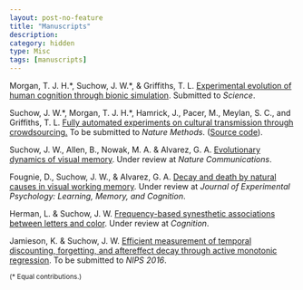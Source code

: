 ```yaml
---
layout: post-no-feature
title: "Manuscripts"
description:
category: hidden
type: Misc
tags: [manuscripts]
---
```


Morgan, T. J. H.\*, Suchow, J. W.\*, & Griffiths, T. L. [Experimental evolution of human cognition through bionic simulation]({{site.url}}/assets/docs/morgan2016seb.pdf). Submitted to *Science*.

Suchow, J. W.\*, Morgan, T. J. H.\*, Hamrick, J., Pacer, M., Meylan, S. C., and Griffiths, T. L. [Fully automated experiments on cultural transmission through crowdsourcing.]({{site.url}}/assets/docs/suchow2016wallace0.4.pdf) To be submitted to *Nature Methods*. ([Source code](http://github.com/suchow/Wallace)).

Suchow, J. W., Allen, B., Nowak, M. A. & Alvarez, G. A. [Evolutionary dynamics of visual memory]({{site.url}}/assets/docs/suchow2015memorydynamics28.pdf). Under review at *Nature Communications*.

Fougnie, D., Suchow, J. W., & Alvarez, G. A. [Decay and death by natural causes in visual working memory]({{site.url}}/assets/docs/fougnie2016decay.pdf). Under review at *Journal of Experimental Psychology: Learning, Memory, and Cognition*.

Herman, L. & Suchow, J. W. [Frequency-based synesthetic associations between letters and color]({{site.url}}/assets/docs/herman2016synesthesia19.pdf). Under review at *Cognition*.

Jamieson, K. & Suchow, J. W. [Efficient measurement of temporal discounting, forgetting, and aftereffect decay through active monotonic regression]({{site.url}}/assets/docs/jamieson2015activeregression.pdf). To be submitted to *NIPS 2016*.

<small>(\* Equal contributions.)</small>
